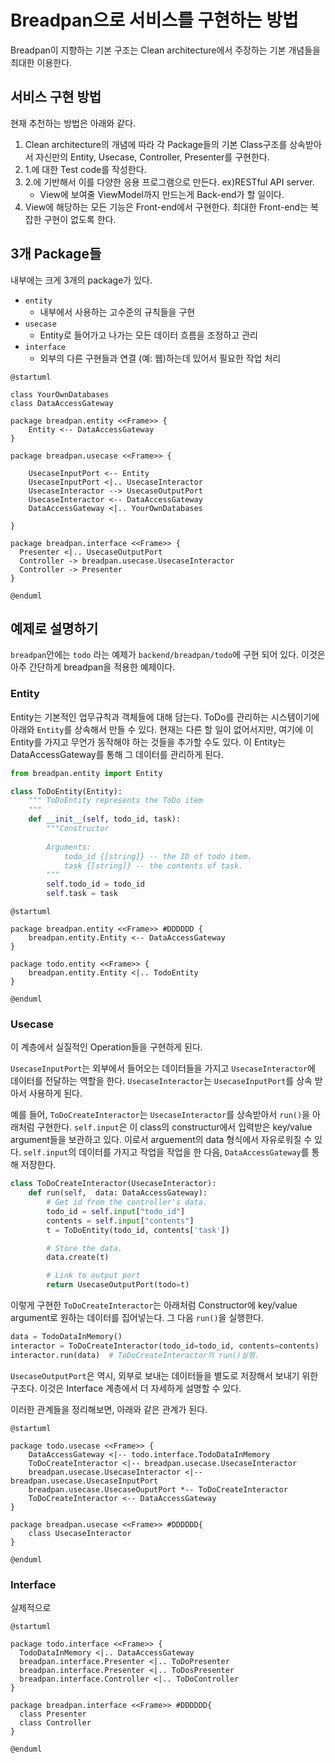 Breadpan으로 서비스를 구현하는 방법
===========

Breadpan이 지향하는 기본 구조는 Clean architecture에서 주장하는 기본 개념들을 최대한 이용한다. 

서비스 구현 방법
-----

현재 추천하는 방법은 아래와 같다. 
1. Clean architecture의 개념에 따라 각 Package들의 기본 Class구조를 상속받아서 자신만의 Entity, Usecase, Controller, Presenter를 구현한다. 
2. 1.에 대한 Test code를 작성한다. 
3. 2.에 기반해서 이를 다양한 응용 프로그램으로 만든다. ex)RESTful API server.
    - View에 보여줄 ViewModel까지 만드는게 Back-end가 할 일이다. 
4. View에 해당하는 모든 기능은 Front-end에서 구현한다. 최대한 Front-end는 복잡한 구현이 없도록 한다. 


3개 Package들
------

내부에는 크게 3개의 package가 있다. 
* ```entity```
    - 내부에서 사용하는 고수준의 규칙들을 구현
* ```usecase```
    - Entity로 들어가고 나가는 모든 데이터 흐름을 조정하고 관리 
* ```interface```
    - 외부의 다른 구현들과 연결 (예: 웹)하는데 있어서 필요한 작업 처리  


```plantuml
@startuml

class YourOwnDatabases
class DataAccessGateway

package breadpan.entity <<Frame>> {
    Entity <-- DataAccessGateway
}

package breadpan.usecase <<Frame>> {

    UsecaseInputPort <-- Entity
    UsecaseInputPort <|.. UsecaseInteractor
    UsecaseInteractor --> UsecaseOutputPort
    UsecaseInteractor <-- DataAccessGateway
    DataAccessGateway <|.. YourOwnDatabases

}

package breadpan.interface <<Frame>> {
  Presenter <|.. UsecaseOutputPort
  Controller -> breadpan.usecase.UsecaseInteractor
  Controller -> Presenter 
}

@enduml
```


예제로 설명하기
---------

 ```breadpan```안에는 ```todo``` 라는 예제가 ```backend/breadpan/todo```에 구현 되어 있다. 이것은 아주 간단하게 breadpan을 적용한 예제이다. 


### Entity

 Entity는 기본적인 업무규칙과 객체들에 대해 담는다. ToDo를 관리하는 시스템이기에 아래와 ```Entity```를 상속해서 만들 수 있다. 현재는 다른 할 일이 없어서지만, 여기에 이 Entity를 가지고 무언가 동작해야 하는 것들을 추가할 수도 있다. 이 Entity는 DataAccessGateway를 통해 그 데이터를 관리하게 된다. 

```python
from breadpan.entity import Entity

class ToDoEntity(Entity):
    """ ToDoEntity represents the ToDo item
    """
    def __init__(self, todo_id, task):
        """Constructor 
        
        Arguments:
            todo_id {[string]} -- the ID of todo item. 
            task {[string]} -- the contents of task.
        """
        self.todo_id = todo_id
        self.task = task
```


```plantuml
@startuml

package breadpan.entity <<Frame>> #DDDDDD {
    breadpan.entity.Entity <-- DataAccessGateway
}

package todo.entity <<Frame>> {
    breadpan.entity.Entity <|.. TodoEntity
}

@enduml
```

### Usecase

이 계층에서 실질적인 Operation들을 구현하게 된다. 

`UsecaseInputPort`는 외부에서 들어오는 데이터들을 가지고 `UsecaseInteractor`에 데이터를 전달하는 역할을 한다. `UsecaseInteractor`는 `UsecaseInputPort`를 상속 받아서 사용하게 된다. 

예를 들어, `ToDoCreateInteractor`는 `UsecaseInteractor`를 상속받아서 `run()`을 아래처럼 구현한다. `self.input`은 이 class의 constructur에서 입력받은 key/value argument들을 보관하고 있다. 이로서 arguement의 data 형식에서 자유로워질 수 있다.  `self.input`의 데이터를 가지고 작업을 작업을 한 다음, `DataAccessGateway`를 통해 저장한다.  
```python
class ToDoCreateInteractor(UsecaseInteractor):
    def run(self,  data: DataAccessGateway):        
        # Get id from the controller's data. 
        todo_id = self.input["todo_id"]
        contents = self.input["contents"]
        t = ToDoEntity(todo_id, contents['task'])

        # Store the data. 
        data.create(t)

        # Link to output port
        return UsecaseOutputPort(todo=t)
```

이렇게 구현한 `ToDoCreateInteractor`는 아래처럼 Constructor에 key/value argument로 원하는 데이터를 집어넣는다. 그 다음 `run()`을 실행한다.   

``` python
data = TodoDataInMemory() 
interactor = ToDoCreateInteractor(todo_id=todo_id, contents=contents)
interactor.run(data)  # ToDoCreateInteractor의 run()실행.
```

```UsecaseOutputPort```은 역시, 외부로 보내는 데이터들을 별도로 저장해서 보내기 위한 구조다. 이것은 Interface 계층에서 더 자세하게 설명할 수 있다. 

이러한 관계들을 정리해보면, 아래와 같은 관계가 된다. 
```plantuml
@startuml

package todo.usecase <<Frame>> {
    DataAccessGateway <|-- todo.interface.TodoDataInMemory
    ToDoCreateInteractor <|-- breadpan.usecase.UsecaseInteractor
    breadpan.usecase.UsecaseInteractor <|-- breadpan.usecase.UsecaseInputPort
    breadpan.usecase.UsecaseOuputPort *-- ToDoCreateInteractor
    ToDoCreateInteractor <-- DataAccessGateway
}

package breadpan.usecase <<Frame>> #DDDDDD{
    class UsecaseInteractor 
}

@enduml
```

### Interface
 
 실제적으로 

```plantuml
@startuml

package todo.interface <<Frame>> { 
  TodoDataInMemory <|.. DataAccessGateway
  breadpan.interface.Presenter <|.. ToDoPresenter 
  breadpan.interface.Presenter <|.. ToDosPresenter
  breadpan.interface.Controller <|.. ToDoController
}

package breadpan.interface <<Frame>> #DDDDDD{
  class Presenter
  class Controller
}

@enduml
```
